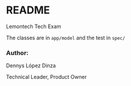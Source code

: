 # README

Lemontech Tech Exam

The classes are in `app/model` and the test in `spec/`

### Author:

Dennys López Dinza

Technical Leader, Product Owner
